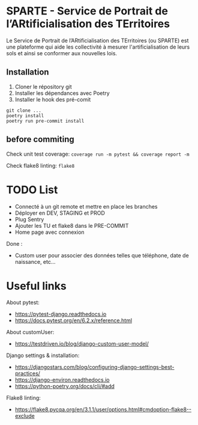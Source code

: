 # **SPARTE** - **S**ervice de **P**ortrait de l’**AR**tificialisation des **TE**rritoires

Le Service de Portrait de l’ARtificialisation des TErritoires (ou SPARTE) est une plateforme qui aide les collectivité à mesurer l'artificialisation de leurs sols et ainsi se conformer aux nouvelles lois.

## Installation

1. Cloner le répository git
2. Installer les dépendances avec Poetry
3. Installer le hook des pré-comit

```
git clone ...
poetry install
poetry run pre-commit install
```

## before commiting

Check unit test coverage: `coverage run -m pytest && coverage report -m`

Check flake8 linting: `flake8`

# TODO List

- Connecté à un git remote et mettre en place les branches
- Déployer en DEV, STAGING et PROD
- Plug Sentry
- Ajouter les TU et flake8 dans le PRE-COMMIT
- Home page avec connexion

Done :

- Custom user pour associer des données telles que téléphone, date de naissance, etc...

# Useful links

About pytest:

- https://pytest-django.readthedocs.io
- https://docs.pytest.org/en/6.2.x/reference.html

About customUser:

- https://testdriven.io/blog/django-custom-user-model/

Django settings & installation:

- https://djangostars.com/blog/configuring-django-settings-best-practices/
- https://django-environ.readthedocs.io
- https://python-poetry.org/docs/cli/#add

Flake8 linting:

- https://flake8.pycqa.org/en/3.1.1/user/options.html#cmdoption-flake8--exclude
